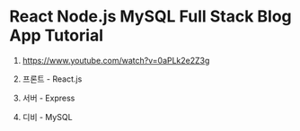# React Node.js MySQL Full Stack Blog App Tutorial

1. <https://www.youtube.com/watch?v=0aPLk2e2Z3g>

2. 프론트 - React.js

3. 서버 - Express

4. 디비 - MySQL
